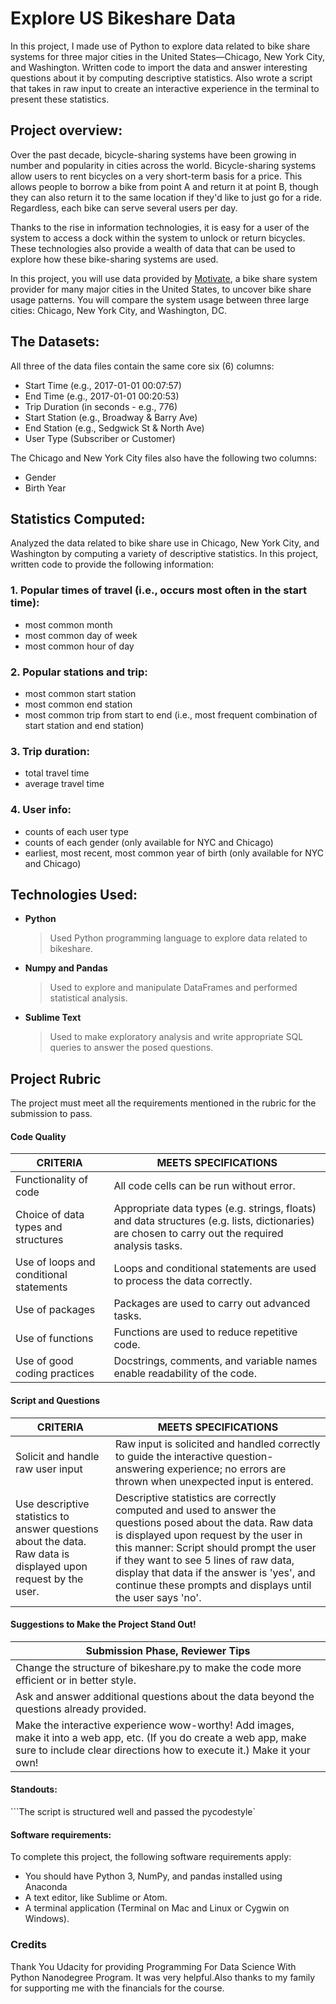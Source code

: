 # Explore US Bikeshare Data
In this project, I made use of Python to explore data related to bike share systems for three major cities in the United States—Chicago, New York City, and Washington. Written code to import the data and answer interesting questions about it by computing descriptive statistics. Also wrote a script that takes in raw input to create an interactive experience in the terminal to present these statistics.

## Project overview:
Over the past decade, bicycle-sharing systems have been growing in number and popularity in cities across the world. Bicycle-sharing systems allow users to rent bicycles on a very short-term basis for a price. This allows people to borrow a bike from point A and return it at point B, though they can also return it to the same location if they'd like to just go for a ride. Regardless, each bike can serve several users per day.

Thanks to the rise in information technologies, it is easy for a user of the system to access a dock within the system to unlock or return bicycles. These technologies also provide a wealth of data that can be used to explore how these bike-sharing systems are used.

In this project, you will use data provided by [Motivate](https://www.motivateco.com/), a bike share system provider for many major cities in the United States, to uncover bike share usage patterns. You will compare the system usage between three large cities: Chicago, New York City, and Washington, DC.

## The Datasets:
All three of the data files contain the same core six (6) columns:
* Start Time (e.g., 2017-01-01 00:07:57)
* End Time (e.g., 2017-01-01 00:20:53)
* Trip Duration (in seconds - e.g., 776)
* Start Station (e.g., Broadway & Barry Ave)
* End Station (e.g., Sedgwick St & North Ave)
* User Type (Subscriber or Customer)

The Chicago and New York City files also have the following two columns:
* Gender
* Birth Year

## Statistics Computed:
Analyzed the data related to bike share use in Chicago, New York City, and Washington by computing a variety of descriptive statistics. In this project, written code to provide the following information:

### 1. Popular times of travel (i.e., occurs most often in the start time):
* most common month
* most common day of week
* most common hour of day

### 2. Popular stations and trip:
* most common start station
* most common end station
* most common trip from start to end (i.e., most frequent combination of start station and end station)

### 3. Trip duration:
* total travel time
* average travel time

### 4. User info:
* counts of each user type
* counts of each gender (only available for NYC and Chicago)
* earliest, most recent, most common year of birth (only available for NYC and Chicago)


## Technologies Used:
+ **Python**
    > Used Python programming language to explore data related to bikeshare.

+ **Numpy and Pandas**
    > Used to explore and manipulate DataFrames and performed statistical analysis.

+ **Sublime Text**
    > Used to make exploratory analysis and write appropriate SQL queries to answer the posed questions.


## Project Rubric

The project must meet all the requirements mentioned in the rubric for the submission to pass.

#### **Code Quality**

| CRITERIA | MEETS SPECIFICATIONS |
| ------ | ------ |
| Functionality of code | All code cells can be run without error. |
| Choice of data types and structures | Appropriate data types (e.g. strings, floats) and data structures (e.g. lists, dictionaries) are chosen to carry out the required analysis tasks. |
| Use of loops and conditional statements | Loops and conditional statements are used to process the data correctly. |
| Use of packages | Packages are used to carry out advanced tasks. |
| Use of functions | Functions are used to reduce repetitive code. |
| Use of good coding practices | Docstrings, comments, and variable names enable readability of the code. |

#### **Script and Questions**

| CRITERIA | MEETS SPECIFICATIONS |
| ------ | ------ |
| Solicit and handle raw user input | Raw input is solicited and handled correctly to guide the interactive question-answering experience; no errors are thrown when unexpected input is entered. |
| Use descriptive statistics to answer questions about the data. Raw data is displayed upon request by the user. | Descriptive statistics are correctly computed and used to answer the questions posed about the data. Raw data is displayed upon request by the user in this manner: Script should prompt the user if they want to see 5 lines of raw data, display that data if the answer is 'yes', and continue these prompts and displays until the user says 'no'. |

#### **Suggestions to Make the Project Stand Out!**

| Submission Phase, Reviewer Tips | 
| ------------ |
| Change the structure of bikeshare.py to make the code more efficient or in better style. | |
| Ask and answer additional questions about the data beyond the questions already provided. |  |
| Make the interactive experience wow-worthy! Add images, make it into a web app, etc. (If you do create a web app, make sure to include clear directions how to execute it.) Make it your own! |  |


#### Standouts:

```The script is structured well and passed the pycodestyle`

#### Software requirements:
To complete this project, the following software requirements apply:
* You should have Python 3, NumPy, and pandas installed using Anaconda
* A text editor, like Sublime or Atom.
* A terminal application (Terminal on Mac and Linux or Cygwin on Windows).

### Credits
Thank You Udacity for providing Programming For Data Science With Python Nanodegree Program. It was very helpful.Also thanks to my family for supporting me with the financials for the course.

